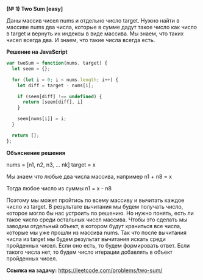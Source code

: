 **(№ 1) Two Sum [easy]**  

Даны массив чисел nums и отдельно число target.
Нужно найти в массиве nums два числа, которые в сумме дадут такое число как число в target и вернуть их индексы в виде массива.
Мы знаем, что таких чисел всегда два. И знаем, что такие числа всегда есть.

**Решение на JavaScript**  

```javascript
var twoSum = function(nums, target) {
  let seem = {};

  for (let i = 0; i < nums.length; i++) {
    let diff = target - nums[i];

    if (seem[diff] !== undefined) {
      return [seem[diff], i]
    }

    seem[nums[i]] = i;
  }

  return [];
};
```

**Объяснение решения**  

nums   = [n1, n2, n3, ... nk]
target = x

Мы знаем что любые два числа массива, например
n1 + n8 = x

Тогда любое число из суммы
n1 = x - n8

Поэтому мы может пройтись по всему массиву и вычитать каждое число из target.
В результате вычитания мы будем получать число, которое могло бы нас устроить по решению.
Но нужно понять, есть ли такое число среди остальных чисел массива.
Чтобы это сделать мы заводим отдельный объект, в котором будут храниться все числа, которые мы уже прошли из массива nums.
Так что после вычитания числа из target мы будем результат вычитания искать среди пройденных чисел. Если оно есть, то будем формировать ответ. Если такого числа нет, то будем число итерации добавлять в объект пройденных чисел.

**Ссылка на задачу:** https://leetcode.com/problems/two-sum/
